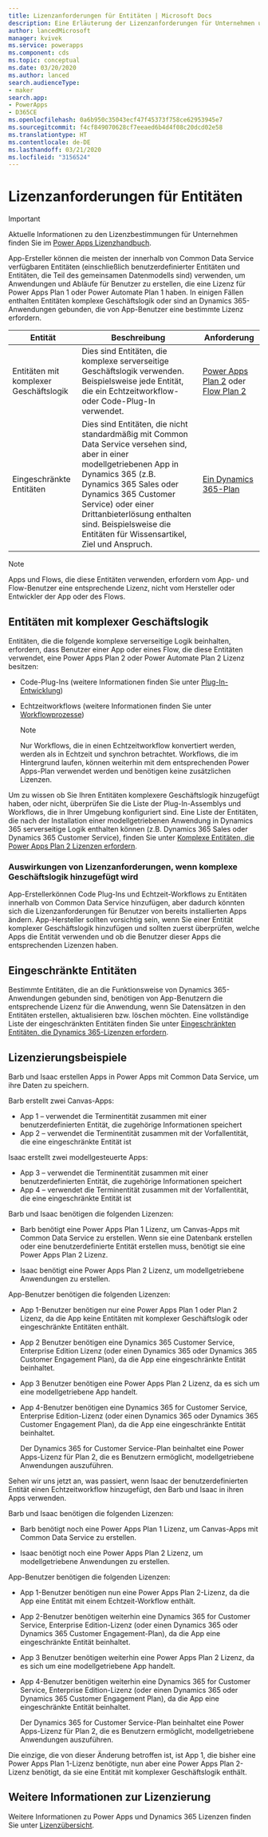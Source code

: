 ```yaml
---
title: Lizenzanforderungen für Entitäten | Microsoft Docs
description: Eine Erläuterung der Lizenzanforderungen für Unternehmen unter Common Data Service.
author: lancedMicrosoft
manager: kvivek
ms.service: powerapps
ms.component: cds
ms.topic: conceptual
ms.date: 03/20/2020
ms.author: lanced
search.audienceType:
- maker
search.app:
- PowerApps
- D365CE
ms.openlocfilehash: 0a6b950c35043ecf47f45373f758ce62953945e7
ms.sourcegitcommit: f4cf849070628cf7eeaed6b4d4f08c20dcd02e58
ms.translationtype: HT
ms.contentlocale: de-DE
ms.lasthandoff: 03/21/2020
ms.locfileid: "3156524"
---
```

# <a name="license-requirements-for-entities"></a>Lizenzanforderungen für Entitäten

> [!IMPORTANT]
> Aktuelle Informationen zu den Lizenzbestimmungen für Unternehmen finden Sie im [Power Apps Lizenzhandbuch](https://go.microsoft.com/fwlink/p/?linkid=2085130).

App-Ersteller können die meisten der innerhalb von Common Data Service verfügbaren Entitäten (einschließlich benutzerdefinierter Entitäten und Entitäten, die Teil des gemeinsamen Datenmodells sind) verwenden, um Anwendungen und Abläufe für Benutzer zu erstellen, die eine Lizenz für Power Apps Plan 1 oder Power Automate Plan 1 haben. In einigen Fällen enthalten Entitäten komplexe Geschäftslogik oder sind an Dynamics 365-Anwendungen gebunden, die von App-Benutzer eine bestimmte Lizenz erfordern. 


|Entität    |Beschreibung    |Anforderung    |
|---------|---------|---------|
|Entitäten mit komplexer Geschäftslogik   | Dies sind Entitäten, die komplexe serverseitige Geschäftslogik verwenden. Beispielsweise jede Entität, die ein Echtzeitworkflow- oder Code-Plug-In verwendet.       |  [Power Apps Plan 2](https://powerapps.microsoft.com/pricing/) oder [Flow Plan 2](https://flow.microsoft.com/pricing/)        |
|Eingeschränkte Entitäten  |  Dies sind Entitäten, die nicht standardmäßig mit Common Data Service versehen sind, aber in einer modellgetriebenen App in Dynamics 365 (z.B. Dynamics 365 Sales oder Dynamics 365 Customer Service) oder einer Drittanbieterlösung enthalten sind. Beispielsweise die Entitäten für Wissensartikel, Ziel und Anspruch.     |  [Ein Dynamics 365-Plan](https://dynamics.microsoft.com/pricing/)      | 


> [!NOTE]
> Apps und Flows, die diese Entitäten verwenden, erfordern vom App- und Flow-Benutzer eine entsprechende Lizenz, nicht vom Hersteller oder Entwickler der App oder des Flows.

## <a name="entities-with-complex-business-logic"></a>Entitäten mit komplexer Geschäftslogik
Entitäten, die die folgende komplexe serverseitige Logik beinhalten, erfordern, dass Benutzer einer App oder eines Flow, die diese Entitäten verwendet, eine Power Apps Plan 2 oder Power Automate Plan 2 Lizenz besitzen:

* Code-Plug-Ins (weitere Informationen finden Sie unter [Plug-In-Entwicklung](/powerapps/developer/common-data-service/plug-ins))
* Echtzeitworkflows (weitere Informationen finden Sie unter [Workflowprozesse](/flow/workflow-processes))

    > [!NOTE]
    >  Nur Workflows, die in einen Echtzeitworkflow konvertiert werden, werden als in Echtzeit und synchron betrachtet. Workflows, die im Hintergrund laufen, können weiterhin mit dem entsprechenden Power Apps-Plan verwendet werden und benötigen keine zusätzlichen Lizenzen.

Um zu wissen ob Sie Ihren Entitäten komplexere Geschäftslogik hinzugefügt haben, oder nicht, überprüfen Sie die Liste der Plug-In-Assemblys und Workflows, die in Ihrer Umgebung konfiguriert sind. Eine Liste der Entitäten, die nach der Installation einer modellgetriebenen Anwendung in Dynamics 365 serverseitige Logik enthalten können (z.B. Dynamics 365 Sales oder Dynamics 365 Customer Service), finden Sie unter [Komplexe Entitäten, die Power Apps Plan 2 Lizenzen erfordern](data-platform-complex-entities.md).  

### <a name="impacting-license-requirements-when-adding-complex-business-logic"></a>Auswirkungen von Lizenzanforderungen, wenn komplexe Geschäftslogik hinzugefügt wird
App-Erstellerkönnen Code Plug-Ins und Echtzeit-Workflows zu Entitäten innerhalb von Common Data Service hinzufügen, aber dadurch könnten sich die Lizenzanforderungen für Benutzer von bereits installierten Apps ändern. App-Hersteller sollten vorsichtig sein, wenn Sie einer Entität komplexer Geschäftslogik hinzufügen und sollten zuerst überprüfen, welche Apps die Entität verwenden und ob die Benutzer dieser Apps die entsprechenden Lizenzen haben.

## <a name="restricted-entities"></a>Eingeschränkte Entitäten
Bestimmte Entitäten, die an die Funktionsweise von Dynamics 365-Anwendungen gebunden sind, benötigen von App-Benutzern die entsprechende Lizenz für die Anwendung, wenn Sie Datensätzen in den Entitäten erstellen, aktualisieren bzw. löschen möchten. Eine vollständige Liste der eingeschränkten Entitäten finden Sie unter [Eingeschränkten Entitäten, die Dynamics 365-Lizenzen erfordern](data-platform-restricted-entities.md).

## <a name="licensing-examples"></a>Lizenzierungsbeispiele
Barb und Isaac erstellen Apps in Power Apps mit Common Data Service, um ihre Daten zu speichern.

Barb erstellt zwei Canvas-Apps:

* App 1 &ndash; verwendet die Terminentität zusammen mit einer benutzerdefinierten Entität, die zugehörige Informationen speichert
* App 2 &ndash; verwendet die Terminentität zusammen mit der Vorfallentität, die eine eingeschränkte Entität ist

Isaac erstellt zwei modellgesteuerte Apps:

* App 3 &ndash; verwendet die Terminentität zusammen mit einer benutzerdefinierten Entität, die zugehörige Informationen speichert
* App 4 &ndash; verwendet die Terminentität zusammen mit der Vorfallentität, die eine eingeschränkte Entität ist

Barb und Isaac benötigen die folgenden Lizenzen:
* Barb benötigt eine Power Apps Plan 1 Lizenz, um Canvas-Apps mit Common Data Service zu erstellen. Wenn sie eine Datenbank erstellen oder eine benutzerdefinierte Entität erstellen muss, benötigt sie eine Power Apps Plan 2 Lizenz.

* Isaac benötigt eine Power Apps Plan 2 Lizenz, um modellgetriebene Anwendungen zu erstellen.

App-Benutzer benötigen die folgenden Lizenzen:
* App 1-Benutzer benötigen nur eine Power Apps Plan 1 oder Plan 2 Lizenz, da die App keine Entitäten mit komplexer Geschäftslogik oder eingeschränkte Entitäten enthält.

* App 2 Benutzer benötigen eine Dynamics 365 Customer Service, Enterprise Edition Lizenz (oder einen Dynamics 365 oder Dynamics 365 Customer Engagement Plan), da die App eine eingeschränkte Entität beinhaltet.

* App 3 Benutzer benötigen eine Power Apps Plan 2 Lizenz, da es sich um eine modellgetriebene App handelt.

* App 4-Benutzer benötigen eine Dynamics 365 for Customer Service, Enterprise Edition-Lizenz (oder einen Dynamics 365 oder Dynamics 365 Customer Engagement Plan), da die App eine eingeschränkte Entität beinhaltet.

    Der Dynamics 365 for Customer Service-Plan beinhaltet eine Power Apps-Lizenz für Plan 2, die es Benutzern ermöglicht, modellgetriebene Anwendungen auszuführen.

Sehen wir uns jetzt an, was passiert, wenn Isaac der benutzerdefinierten Entität einen Echtzeitworkflow hinzugefügt, den Barb und Isaac in ihren Apps verwenden.

Barb und Isaac benötigen die folgenden Lizenzen:
* Barb benötigt noch eine Power Apps Plan 1 Lizenz, um Canvas-Apps mit Common Data Service zu erstellen.

* Isaac benötigt noch eine Power Apps Plan 2 Lizenz, um modellgetriebene Anwendungen zu erstellen.

App-Benutzer benötigen die folgenden Lizenzen:
* App 1-Benutzer benötigen nun eine Power Apps Plan 2-Lizenz, da die App eine Entität mit einem Echtzeit-Workflow enthält.

* App 2-Benutzer benötigen weiterhin eine Dynamics 365 for Customer Service, Enterprise Edition-Lizenz (oder einen Dynamics 365 oder Dynamics 365 Customer Engagement-Plan), da die App eine eingeschränkte Entität beinhaltet. 

* App 3 Benutzer benötigen weiterhin eine Power Apps Plan 2 Lizenz, da es sich um eine modellgetriebene App handelt.

* App 4-Benutzer benötigen weiterhin eine Dynamics 365 for Customer Service, Enterprise Edition-Lizenz (oder einen Dynamics 365 oder Dynamics 365 Customer Engagement Plan), da die App eine eingeschränkte Entität beinhaltet.

    Der Dynamics 365 for Customer Service-Plan beinhaltet eine Power Apps-Lizenz für Plan 2, die es Benutzern ermöglicht, modellgetriebene Anwendungen auszuführen.

Die einzige, die von dieser Änderung betroffen ist, ist App 1, die bisher eine Power Apps Plan 1-Lizenz benötigte, nun aber eine Power Apps Plan 2-Lizenz benötigt, da sie eine Entität mit komplexer Geschäftslogik enthält. 

## <a name="more-about-licensing"></a>Weitere Informationen zur Lizenzierung
Weitere Informationen zu Power Apps und Dynamics 365 Lizenzen finden Sie unter [Lizenzübersicht](../../administrator/pricing-billing-skus.md).
